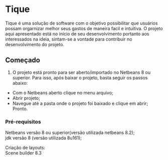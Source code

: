 # Tique

Tique é uma solução de software com o objetivo possibilitar que usuários possam orgarnizar melhor seus gastos de maneira facil e intuitiva. O projeto aqui apresentado está no início de seu desenvolvimento portanto aos interessados na ideia, sintam-se a vontade para contribuir no desenvolvimento do projeto.

## Começado

1. O projeto está pronto para ser aberto/importado no Netbeans 8 ou superior. Para isso, após baixar o projeto, basta seguir os passos abaixo:

* Com o Netbeans aberto clique no menu arquivo;
* Abrir projeto;
* Navegue até a pasta onde o projeto foi baixado e clique em abrir;
  Pronto.

### Pré-requisitos

Netbeans versão 8 ou superior(versão utilizada netbeans 8.2); <br />
jdk versão 8 (versão utilizada 8u161);

Criação de layouts: <br />
Scene builder 8.3
